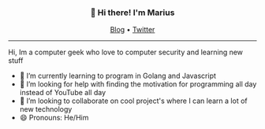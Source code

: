 <h3 align="center">👋 Hi there! I'm Marius</h3>
<p align="center">
  <a href="https://blog.xaner.dev">Blog</a> •
  <a href="https://twitter.com/xaner4">Twitter</a>
</p>

---

Hi, Im a computer geek who love to computer security and learning new stuff

- 🌱 I’m currently learning to program in Golang and Javascript
- 🤔 I’m looking for help with finding the motivation for programming all day instead of YouTube all day
- 👯 I’m looking to collaborate on cool project's where I can learn a lot of new technology
- 😄 Pronouns: He/Him
